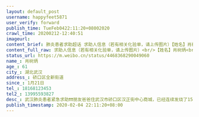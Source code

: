 ```yaml
---
layout: default_post
username: happyfeet5871
user_verify: forward
publish_time: TueFeb0422:11:20+08002020
crawl_time: 20200212-12:40:51
imageurl: 
content_brief: 肺炎患者求助超话 求助人信息（若有相关化验单，请上传图片）【姓名】肖树炳【年龄】61【所在城市】湖北武汉【所在小区、社区】硚口区全新街道【患病时间】1月21日【联系方式】18168123453【其他紧急联系人】13995593827【病情描述】武汉肺炎患者紧急求助❗❗❗朋友爸爸住武汉市硚口区汉正 ...全文
content_full_raw: 求助人信息（若有相关化验单，请上传图片）<br/>【姓名】肖树炳<br/>【年龄】61<br/>【所在城市】湖北武汉<br/>【所在小区、社区】硚口区全新街道<br/>【患病时间】1月21日<br/>【联系方式】18168123453<br/>【其他紧急联系人】13995593827<br/>【病情描述】武汉肺炎患者紧急求助❗❗❗朋友爸爸住武汉市硚口区汉正街中心商城，已经连续发烧了15天，之前一直到社区安排的定点医院打针豪无好转，后来被社区送到丽枫酒店隔离，第二晚由于无法呼吸，胸闷，咳血，被酒店送到三医院(中山医院)急诊室，被查出双肺已经严重感染，无法动弹，生命垂危。在去医院之前，酒店医生已经安排了试剂检测，朋友昨天打电话酒店，酒店说检测结果已经出来显示阳性，已经确诊新型冠状病毒感染。但是由于酒店把朋友爸爸送出，说不属于他们管了，要我们找社区。朋友妈妈多次联系社区，社区都说没有收到确诊报告，无法安排床位。市长热线，包括网上发的24小时求助热线，以及所有能打的电话都全部打遍了！都是推到社区，社区告知无法解决，只能等。现在三医院急症室也天天赶我们走，说没有床位不属于他们管。朋友妈妈天天跑医院也已经有咳嗽症状，生怕朋友妈妈再倒下了。她爸爸以前是自卫还击战军人，所以前期一直听政府的话在家隔离，但没想到情况越来越严重也没人管，他本身就患有胃溃疡，甲亢等疾病，真怕他撑不过去这一关。现在只求一个床位，为什么确诊了床位都这么难。病情很严重不能再拖下去了，求求好心人帮帮我们！！！联系电话：‭18186123453
status_url: https://m.weibo.cn/status/4468368290049060
name_: 肖树炳
age_: 61
city_: 湖北武汉
address_: 硚口区全新街道
since_: 1月21日
tel_: 18168123453
tel2_: 13995593827
desc_: 武汉肺炎患者紧急求助❗❗❗朋友爸爸住武汉市硚口区汉正街中心商城，已经连续发烧了15天，之前一直到社区安排的定点医院打针豪无好转，后来被社区送到丽枫酒店隔离，第二晚由于无法呼吸，胸闷，咳血，被酒店送到三医院(中山医院)急诊室，被查出双肺已经严重感染，无法动弹，生命垂危。在去医院之前，酒店医生已经安排了试剂检测，朋友昨天打电话酒店，酒店说检测结果已经出来显示阳性，已经确诊新型冠状病毒感染。但是由于酒店把朋友爸爸送出，说不属于他们管了，要我们找社区。朋友妈妈多次联系社区，社区都说没有收到确诊报告，无法安排床位。市长热线，包括网上发的24小时求助热线，以及所有能打的电话都全部打遍了！都是推到社区，社区告知无法解决，只能等。现在三医院急症室也天天赶我们走，说没有床位不属于他们管。朋友妈妈天天跑医院也已经有咳嗽症状，生怕朋友妈妈再倒下了。她爸爸以前是自卫还击战军人，所以前期一直听政府的话在家隔离，但没想到情况越来越严重也没人管，他本身就患有胃溃疡，甲亢等疾病，真怕他撑不过去这一关。现在只求一个床位，为什么确诊了床位都这么难。病情很严重不能再拖下去了，求求好心人帮帮我们！！！联系电话‭18186123453
publish_timestamp: 2020-02-04 22:11:20+08:00
---
```

